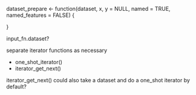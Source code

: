 

dataset_prepare <- function(dataset, x, y = NULL,
                            named = TRUE, named_features = FALSE) {

}



input_fn.dataset?

separate iterator functions as necessary
  - one_shot_iterator()
  - iterator_get_next()
  
iterator_get_next() could also take a dataset and do a one_shot iterator by default?
